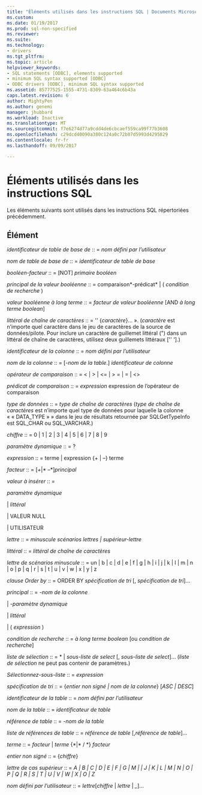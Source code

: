 ```yaml
---
title: "Éléments utilisés dans les instructions SQL | Documents Microsoft"
ms.custom: 
ms.date: 01/19/2017
ms.prod: sql-non-specified
ms.reviewer: 
ms.suite: 
ms.technology:
- drivers
ms.tgt_pltfrm: 
ms.topic: article
helpviewer_keywords:
- SQL statements [ODBC], elements supported
- minimum SQL syntax supported [ODBC]
- ODBC drivers [ODBC], minimum SQL syntax supported
ms.assetid: 85777525-1555-4731-8309-63a464c6b43a
caps.latest.revision: 6
author: MightyPen
ms.author: genemi
manager: jhubbard
ms.workload: Inactive
ms.translationtype: MT
ms.sourcegitcommit: f7e6274d77a9cdd4de6cbcaef559ca99f77b3608
ms.openlocfilehash: c29dcd40090a380c124a0c72b07d5993d4295829
ms.contentlocale: fr-fr
ms.lasthandoff: 09/09/2017

---
```

# <a name="elements-used-in-sql-statements"></a>Éléments utilisés dans les instructions SQL
Les éléments suivants sont utilisés dans les instructions SQL répertoriées précédemment.  
  
## <a name="element"></a>Élément  
 *identificateur de table de base de* :: = *nom défini par l’utilisateur*  
  
 *nom de table de base de* :: = *identificateur de table de base*  
  
 *booléen-facteur* :: = [NOT] *primaire booléen*  
  
 *principal de la valeur booléenne* :: = comparaison*-prédicat* &#124; ( *condition de recherche* )  
  
 *valeur booléenne à long terme* :: = *facteur de valeur booléenne* [AND *à long terme boolean*]  
  
 *littéral de chaîne de caractères* :: = '' {*caractère*}... ». (*caractère* est n’importe quel caractère dans le jeu de caractères de la source de données/pilote. Pour inclure un caractère de guillemet littéral (") dans un littéral de chaîne de caractères, utilisez deux guillemets littéraux ['' '].)  
  
 *identificateur de la colonne* :: = *nom défini par l’utilisateur*  
  
 *nom de la colonne* :: = [*-nom de la table*.] *identificateur de colonne*  
  
 *opérateur de comparaison* :: = < &#124; > &#124; \<= &#124; > = &#124; = &#124; <>  
  
 *prédicat de comparaison* :: = *expression* expression de l’opérateur de comparaison  
  
 *type de données* :: = *type de chaîne de caractères* (*type de chaîne de caractères* est n’importe quel type de données pour laquelle la colonne « « DATA_TYPE » » dans le jeu de résultats retournée par SQLGetTypeInfo est SQL_CHAR ou SQL_VARCHAR.)  
  
 *chiffre* :: = 0 &#124; 1 &#124; 2 &#124; 3 &#124; 4 &#124; 5 &#124; 6 &#124; 7 &#124; 8 &#124; 9  
  
 *paramètre dynamique* :: = ?  
  
 *expression* :: = terme &#124; expression {+ &#124; –} terme  
  
 *facteur* :: = [*+*&#124;* –*]*principal*  
  
 *valeur à insérer* :: =  
  
 *paramètre dynamique*  
  
 &#124; *littéral*  
  
 &#124; VALEUR NULL  
  
 &#124; UTILISATEUR  
  
 *lettre* :: = *minuscule scénarios lettres &#124; supérieur-lettre*  
  
 *littéral* :: = *littéral de chaîne de caractères*  
  
 *lettre de scénarios minuscule* :: = un &#124; b &#124; c &#124; d &#124; e &#124; f &#124; g &#124; h &#124; i &#124; j &#124; k &#124; l &#124; m &#124; n &#124; o &#124; p &#124; q &#124; r &#124; s &#124; t &#124; u &#124; v &#124; w &#124; x &#124; y &#124; z  
  
 *clause Order by* :: = ORDER BY *spécification de tri* [, *spécification de tri*]...  
  
 *principal* :: = *-nom de la colonne*  
  
 &#124; *-paramètre dynamique*  
  
 &#124; *littéral*  
  
 &#124; ( *expression* )  
  
 *condition de recherche* :: = *à long terme boolean* [ou *condition de recherche*]  
  
 *liste de sélection* :: = \* &#124; *sous-liste de select* [, *sous-liste de select*]...  (*liste de sélection* ne peut pas contenir de paramètres.)  
  
 *Sélectionnez-sous-liste* :: = *expression*  
  
 *spécification de tri* :: = {*entier non signé &#124; nom de la colonne*} [*ASC &#124; DESC*]  
  
 *identificateur de la table* :: = *nom défini par l’utilisateur*  
  
 *nom de la table* :: = *identificateur de table*  
  
 *référence de table* :: = *-nom de la table*  
  
 *liste de références de table* :: = *référence de table* [,*référence de table*]...  
  
 *terme* :: = *facteur* &#124; *terme* {\*&#124;* / *} *facteur*  
  
 *entier non signé* :: = {*chiffre*}  
  
 *lettre de cas supérieur* :: = *A &#124; B &#124; C &#124; D &#124; E &#124; F &#124; G &#124; M &#124; &#124; J &#124; K &#124; L &#124; M &#124; N &#124; O &#124; P &#124; Q &#124; R &#124; S &#124; T &#124; U &#124; V &#124; W &#124; X &#124; O &#124; Z*  
  
 *nom défini par l’utilisateur* :: = *lettre*[*chiffre* &#124; *lettre* &#124; *_*]...

